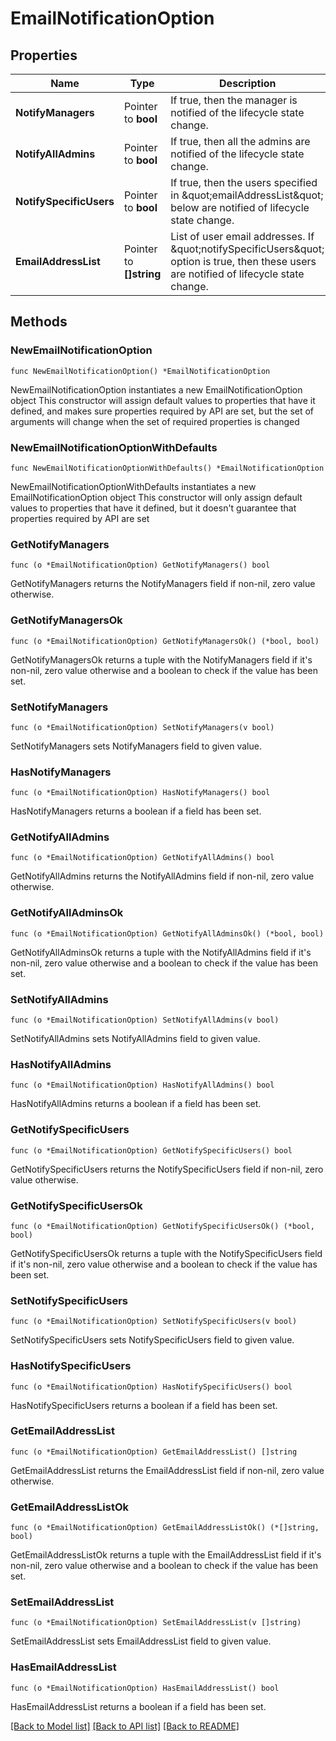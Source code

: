 # EmailNotificationOption

## Properties

Name | Type | Description | Notes
------------ | ------------- | ------------- | -------------
**NotifyManagers** | Pointer to **bool** | If true, then the manager is notified of the lifecycle state change. | [optional] 
**NotifyAllAdmins** | Pointer to **bool** | If true, then all the admins are notified of the lifecycle state change. | [optional] 
**NotifySpecificUsers** | Pointer to **bool** | If true, then the users specified in \&quot;emailAddressList\&quot; below are notified of lifecycle state change. | [optional] 
**EmailAddressList** | Pointer to **[]string** | List of user email addresses. If \&quot;notifySpecificUsers\&quot; option is true, then these users are notified of lifecycle state change. | [optional] 

## Methods

### NewEmailNotificationOption

`func NewEmailNotificationOption() *EmailNotificationOption`

NewEmailNotificationOption instantiates a new EmailNotificationOption object
This constructor will assign default values to properties that have it defined,
and makes sure properties required by API are set, but the set of arguments
will change when the set of required properties is changed

### NewEmailNotificationOptionWithDefaults

`func NewEmailNotificationOptionWithDefaults() *EmailNotificationOption`

NewEmailNotificationOptionWithDefaults instantiates a new EmailNotificationOption object
This constructor will only assign default values to properties that have it defined,
but it doesn't guarantee that properties required by API are set

### GetNotifyManagers

`func (o *EmailNotificationOption) GetNotifyManagers() bool`

GetNotifyManagers returns the NotifyManagers field if non-nil, zero value otherwise.

### GetNotifyManagersOk

`func (o *EmailNotificationOption) GetNotifyManagersOk() (*bool, bool)`

GetNotifyManagersOk returns a tuple with the NotifyManagers field if it's non-nil, zero value otherwise
and a boolean to check if the value has been set.

### SetNotifyManagers

`func (o *EmailNotificationOption) SetNotifyManagers(v bool)`

SetNotifyManagers sets NotifyManagers field to given value.

### HasNotifyManagers

`func (o *EmailNotificationOption) HasNotifyManagers() bool`

HasNotifyManagers returns a boolean if a field has been set.

### GetNotifyAllAdmins

`func (o *EmailNotificationOption) GetNotifyAllAdmins() bool`

GetNotifyAllAdmins returns the NotifyAllAdmins field if non-nil, zero value otherwise.

### GetNotifyAllAdminsOk

`func (o *EmailNotificationOption) GetNotifyAllAdminsOk() (*bool, bool)`

GetNotifyAllAdminsOk returns a tuple with the NotifyAllAdmins field if it's non-nil, zero value otherwise
and a boolean to check if the value has been set.

### SetNotifyAllAdmins

`func (o *EmailNotificationOption) SetNotifyAllAdmins(v bool)`

SetNotifyAllAdmins sets NotifyAllAdmins field to given value.

### HasNotifyAllAdmins

`func (o *EmailNotificationOption) HasNotifyAllAdmins() bool`

HasNotifyAllAdmins returns a boolean if a field has been set.

### GetNotifySpecificUsers

`func (o *EmailNotificationOption) GetNotifySpecificUsers() bool`

GetNotifySpecificUsers returns the NotifySpecificUsers field if non-nil, zero value otherwise.

### GetNotifySpecificUsersOk

`func (o *EmailNotificationOption) GetNotifySpecificUsersOk() (*bool, bool)`

GetNotifySpecificUsersOk returns a tuple with the NotifySpecificUsers field if it's non-nil, zero value otherwise
and a boolean to check if the value has been set.

### SetNotifySpecificUsers

`func (o *EmailNotificationOption) SetNotifySpecificUsers(v bool)`

SetNotifySpecificUsers sets NotifySpecificUsers field to given value.

### HasNotifySpecificUsers

`func (o *EmailNotificationOption) HasNotifySpecificUsers() bool`

HasNotifySpecificUsers returns a boolean if a field has been set.

### GetEmailAddressList

`func (o *EmailNotificationOption) GetEmailAddressList() []string`

GetEmailAddressList returns the EmailAddressList field if non-nil, zero value otherwise.

### GetEmailAddressListOk

`func (o *EmailNotificationOption) GetEmailAddressListOk() (*[]string, bool)`

GetEmailAddressListOk returns a tuple with the EmailAddressList field if it's non-nil, zero value otherwise
and a boolean to check if the value has been set.

### SetEmailAddressList

`func (o *EmailNotificationOption) SetEmailAddressList(v []string)`

SetEmailAddressList sets EmailAddressList field to given value.

### HasEmailAddressList

`func (o *EmailNotificationOption) HasEmailAddressList() bool`

HasEmailAddressList returns a boolean if a field has been set.


[[Back to Model list]](../README.md#documentation-for-models) [[Back to API list]](../README.md#documentation-for-api-endpoints) [[Back to README]](../README.md)


